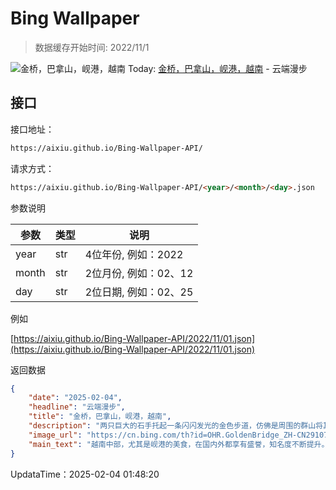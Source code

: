 # Bing Wallpaper

> 数据缓存开始时间: 2022/11/1

![金桥，巴拿山，岘港，越南](https://cn.bing.com/th?id=OHR.GoldenBridge_ZH-CN2910740727_1920x1080.webp)
Today: [金桥，巴拿山，岘港，越南](https://cn.bing.com/th?id=OHR.GoldenBridge_ZH-CN2910740727_1920x1080.webp) - 云端漫步

## 接口

接口地址：

```html
https://aixiu.github.io/Bing-Wallpaper-API/
```

请求方式：

```html
https://aixiu.github.io/Bing-Wallpaper-API/<year>/<month>/<day>.json
```

参数说明

| 参数 | 类型 | 说明 |
| - | - | - |
| year | str | 4位年份, 例如：2022 |
| month | str | 2位月份, 例如：02、12 |
| day | str | 2位日期, 例如：02、25 |

例如

[https://aixiu.github.io/Bing-Wallpaper-API/2022/11/01.json](https://aixiu.github.io/Bing-Wallpaper-API/2022/11/01.json)

返回数据

```json
{
    "date": "2025-02-04",
    "headline": "云端漫步",
    "title": "金桥，巴拿山，岘港，越南",
    "description": "两只巨大的石手托起一条闪闪发光的金色步道，仿佛是周围的群山将其献给天空。这就是金桥，位于越南中部岘港附近群山中的步行桥。自2018年开放以来，这座桥凭借独特设计和壮丽景观迅速成为全球瞩目的景点，吸引无数游客前来打卡。",
    "image_url": "https://cn.bing.com/th?id=OHR.GoldenBridge_ZH-CN2910740727_1920x1080.webp",
    "main_text": "越南中部，尤其是岘港的美食，在国内外都享有盛誉，知名度不断提升。"
}
```

UpdataTime：2025-02-04 01:48:20
